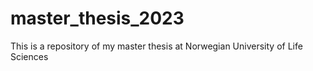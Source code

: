 # master_thesis_2023
This is a repository of my master thesis at Norwegian University of Life Sciences
